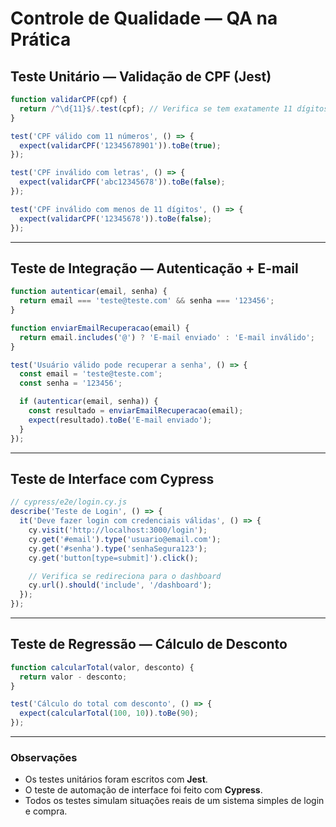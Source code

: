 # Controle de Qualidade — QA na Prática

## Teste Unitário — Validação de CPF (Jest)

```javascript
function validarCPF(cpf) {
  return /^\d{11}$/.test(cpf); // Verifica se tem exatamente 11 dígitos
}

test('CPF válido com 11 números', () => {
  expect(validarCPF('12345678901')).toBe(true);
});

test('CPF inválido com letras', () => {
  expect(validarCPF('abc12345678')).toBe(false);
});

test('CPF inválido com menos de 11 dígitos', () => {
  expect(validarCPF('12345678')).toBe(false);
});
```

---

##  Teste de Integração — Autenticação + E-mail

```javascript
function autenticar(email, senha) {
  return email === 'teste@teste.com' && senha === '123456';
}

function enviarEmailRecuperacao(email) {
  return email.includes('@') ? 'E-mail enviado' : 'E-mail inválido';
}

test('Usuário válido pode recuperar a senha', () => {
  const email = 'teste@teste.com';
  const senha = '123456';

  if (autenticar(email, senha)) {
    const resultado = enviarEmailRecuperacao(email);
    expect(resultado).toBe('E-mail enviado');
  }
});
```

---

##  Teste de Interface com Cypress

```javascript
// cypress/e2e/login.cy.js
describe('Teste de Login', () => {
  it('Deve fazer login com credenciais válidas', () => {
    cy.visit('http://localhost:3000/login');
    cy.get('#email').type('usuario@email.com');
    cy.get('#senha').type('senhaSegura123');
    cy.get('button[type=submit]').click();

    // Verifica se redireciona para o dashboard
    cy.url().should('include', '/dashboard');
  });
});
```

---

## Teste de Regressão — Cálculo de Desconto

```javascript
function calcularTotal(valor, desconto) {
  return valor - desconto;
}

test('Cálculo do total com desconto', () => {
  expect(calcularTotal(100, 10)).toBe(90);
});
```

---

### Observações
- Os testes unitários foram escritos com **Jest**.
- O teste de automação de interface foi feito com **Cypress**.
- Todos os testes simulam situações reais de um sistema simples de login e compra.


